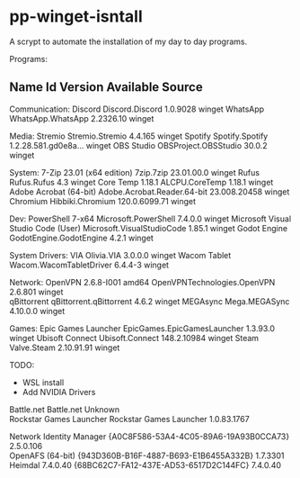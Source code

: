 # pp-winget-isntall
A scrypt to automate the installation of my day to day programs.

Programs:

Name                                     Id                                        Version            Available Source
-----------------------------------------------------------------------------------------------------------------------

Communication:
Discord                                  Discord.Discord                           1.0.9028                     winget
WhatsApp                                 WhatsApp.WhatsApp                         2.2326.10                    winget

Media:
Stremio                                  Stremio.Stremio                           4.4.165                      winget
Spotify                                  Spotify.Spotify                           1.2.28.581.gd0e8a…           winget
OBS Studio                               OBSProject.OBSStudio                      30.0.2                       winget

System:
7-Zip 23.01 (x64 edition)                7zip.7zip                                 23.01.00.0                   winget
Rufus                                    Rufus.Rufus                               4.3                          winget
Core Temp 1.18.1                         ALCPU.CoreTemp                            1.18.1                       winget
Adobe Acrobat (64-bit)                   Adobe.Acrobat.Reader.64-bit               23.008.20458                 winget
Chromium                                 Hibbiki.Chromium                          120.0.6099.71                winget

Dev:
PowerShell 7-x64                         Microsoft.PowerShell                      7.4.0.0                      winget
Microsoft Visual Studio Code (User)      Microsoft.VisualStudioCode                1.85.1                       winget
Godot Engine                             GodotEngine.GodotEngine                   4.2.1                        winget

System Drivers:
VIA                                      Olivia.VIA                                3.0.0.0                      winget
Wacom Tablet                             Wacom.WacomTabletDriver                   6.4.4-3                      winget

Network:
OpenVPN 2.6.8-I001 amd64                 OpenVPNTechnologies.OpenVPN               2.6.801                      winget  
qBittorrent                              qBittorrent.qBittorrent                   4.6.2                        winget
MEGAsync                                 Mega.MEGASync                             4.10.0.0                     winget

Games:
Epic Games Launcher                      EpicGames.EpicGamesLauncher               1.3.93.0                     winget
Ubisoft Connect                          Ubisoft.Connect                           148.2.10984                  winget
Steam                                    Valve.Steam                               2.10.91.91                   winget

TODO:
- WSL install
- Add NVIDIA Drivers

Battle.net                               Battle.net                                Unknown                      
Rockstar Games Launcher                  Rockstar Games Launcher                   1.0.83.1767                  

Network Identity Manager                 {A0C8F586-53A4-4C05-89A6-19A93B0CCA73}    2.5.0.106                    
OpenAFS (64-bit)                         {943D360B-B16F-4887-B693-E1B6455A332B}    1.7.3301                     
Heimdal 7.4.0.40                         {68BC62C7-FA12-437E-AD53-6517D2C144FC}    7.4.0.40           
